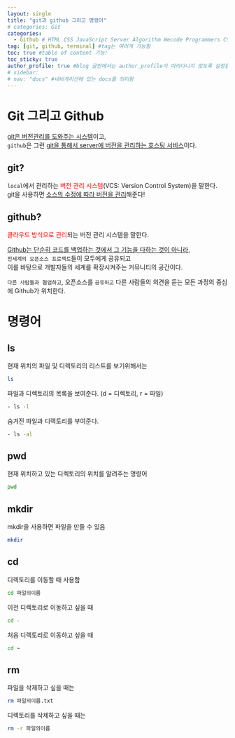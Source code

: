 ```yaml
---
layout: single
title: "git과 github 그리고 명령어"
# categories: Git
categories:
  - Github # HTML CSS JavaScript Server Algorithm Wecode Programmers CS Github Blog
tag: [git, github, terminal] #tag는 여러개 가능함
toc: true #table of content 기능!
toc_sticky: true
author_profile: true #blog 글안에서는 author_profile이 따라다니지 않도록 설정함
# sidebar:
# nav: "docs" #네비게이션에 있는 docs를 의미함
---
```


# Git 그리고 Github

<u>git은 버전관리를 도와주는 시스템</u>이고,  
`github`은 그런 <u>git을 통해서 server에 버전을 관리하는 호스팅 서비스</u>이다.

## git?

`local`에서 관리하는 <span style="color:red">버전 관리 시스템</span>(VCS: Version Control System)을 말한다.  
git을 사용하면 <u>소스의 수정에 따라 버전을 관리</u>해준다!

## github?

<span style="color:red">클라우드 방식으로 관리</span>되는 버전 관리 시스템을 말한다.

<u>Github는 단순히 코드를 백업하는 것에서 그 기능을 다하는 것이 아니라</u>,  
`전세계의 오픈소스 프로젝트`들이 모두에게 공유되고  
이를 바탕으로 개발자들의 세계를 확장시켜주는 커뮤니티의 공간이다.

`다른 사람들과 협업하고`, 오픈소스를 `공유하고` 다른 사람들의 의견을 듣는 모든 과정의 중심에 Github가 위치한다.

# 명령어

## ls

현재 위치의 파일 및 디렉토리의 리스트를 보기위해서는

```bash
ls
```

파일과 디렉토리의 목록을 보여준다. (d = 디렉토리, r = 파일)

```bash
- ls -l
```

숨겨진 파일과 디렉토리를 부여준다.

```bash
- ls -al
```

## pwd

현재 위치하고 있는 디렉토리의 위치를 알려주는 명령어

```bash
pwd
```

## mkdir

mkdir을 사용하면 파일을 만들 수 있음

```bash
mkdir
```

## cd

디렉토리를 이동할 때 사용함

```bash
cd 파일의이름
```

이전 디렉토리로 이동하고 싶을 때

```bash
cd -
```

처음 디렉토리로 이동하고 싶을 때

```bash
cd ~
```

## rm

파일을 삭제하고 싶을 때는

```bash
rm 파일의이름.txt
```

디렉토리를 삭제하고 싶을 때는

```bash
rm -r 파일의이름
```

<!-- ### 2. Link 넣기

```

유형 1: (설명어를 입력) : [gunhee's coding blog](https://gunhee-jeong.github.io/)
유형 2: (URL 자동연결) : <https://gunhee-jeong.github.io/>
유형 3: (동일 파일 내 '문단으로 이동') : [1. Header로 이동](###-1-header)

```

유형 1: (설명어를 입력) : [gunhee's coding blog](https://gunhee-jeong.github.io/)
유형 2: (URL 자동연결) : <https://gunhee-jeong.github.io/>
유형 3: (동일 파일 내 '문단으로 이동') : [1. Header로 이동](#1-header)
유형 3의 방법

1. 특수문자를 제거
2. 스페이스는 -로 바꾸고
3. 대문자는 소문자로!
   그래서 ### 1. Header -> #1-header

## Link: [google][https://www.google.com/]

### 3. 수평선

```

---

```

---

### 4. 라인 바꾸기

```

스페이스바를 2번 눌러주면 다음칸으로
이동할 수 있어요!

```

---

스페이스바를 2번 눌러주면
다음칸으로 이동할 수 있어요!

### 5. list 만들기

```

1. 1번
2. 2번
3. 3번

- 순서없는 list
  - 순서없는 list
    - 순서없는 list

```

1. 1번
2. 2번
3. 3번

- 순서없는 list
  - 순서없는 list
    - 순서없는 list

---

### 6. font 관련

```

**진하게** -> 볼드
_기울여서_ -> 이탤릭체
~~취소선~~ -> 취소선

<ul>밑줄넣기</ul> -> 밑줄
<span style="color:red">빨간 글씨</span> -> 글자색
이것이 `인라인` 입니다 -> 인라인 코드
```

**진하게** -> 볼드
_기울여서_ -> 이탤릭체
~~취소선~~ -> 취소선
<u>밑줄넣기</u> -> 밑줄
<span style="color:red">빨간 글씨</span>
이것이 `인라인` 입니다 -> 인라인 코드

---

### 7. 인용구문

```
> coding
>
> > JavaScript
> >
> > > 내가 프짱!
```

> coding
>
> > JavaScript
> >
> > > 내가 프짱!

---

### 8. 이미지 삽입

```
유형1: ('사이즈를 조절' -> HTML 태그 사용) : <img src="https://gunhee-jeong.github.io/assets/images/blogLogo.png" width="300" height="200">
유형2: (이미지 삽입 후 -> 링크 걸기)
[![이미지](https://gunhee-jeong.github.io/assets/images/blogLogo/blogLogo.png)](https://gunhee-jeong.github.io/)
```

유형1: ('사이즈를 조절' -> HTML 태그 사용) : <img src="https://gunhee-jeong.github.io/assets/images/blogLogo.png" width="300" height="200">
유형2: (이미지 삽입 후 -> 링크 걸기)
[![이미지](https://gunhee-jeong.github.io/assets/images/blogLogo.png)](https://gunhee-jeong.github.io/)

### 9. 표 만들기

```
||국어|영어|
| :--- | ---: | :--: |
|건희 | 100점 | 100점
|철수 | 100점 | 100점
```

|      |  국어 | 영어  |
| :--- | ----: | :---: |
| 건희 | 100점 | 100점 |
| 철수 | 100점 | 100점 |

> - header를 넣고 싶은 경우 ---을 사용하고 :을 이용하여 정렬에 사용함!

### 10. 토글 만들기

```
<details>
<summary>여기를 누르세요</summary>
<div markdown="1">
숨겨진 내용
</div>
</details>
```

<details>
<summary>여기를 누르세요</summary>
<div markdown="1">
숨겨진 내용
</div>
</details> -->
